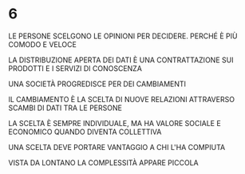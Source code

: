# 6

LE PERSONE SCELGONO LE OPINIONI PER DECIDERE. PERCHÉ È PIÙ COMODO E VELOCE

LA DISTRIBUZIONE APERTA DEI DATI È UNA CONTRATTAZIONE SUI PRODOTTI E I SERVIZI DI CONOSCENZA

UNA SOCIETÀ PROGREDISCE PER DEI CAMBIAMENTI

IL CAMBIAMENTO È LA SCELTA DI NUOVE RELAZIONI ATTRAVERSO SCAMBI DI DATI TRA LE PERSONE

LA SCELTA È SEMPRE INDIVIDUALE, MA HA VALORE SOCIALE E ECONOMICO QUANDO DIVENTA COLLETTIVA

UNA SCELTA DEVE PORTARE VANTAGGIO A CHI L'HA COMPIUTA

VISTA DA LONTANO LA COMPLESSITÀ APPARE PICCOLA
